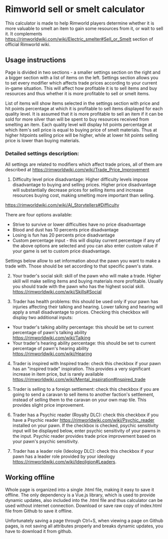 # Rimworld sell or smelt calculator
 
This calculator is made to help Rimworld players determine whether it is more valuable to smelt an item to gain some resources from it, or wait to sell it.
It complements https://rimworldwiki.com/wiki/Electric_smelter#Sell_or_Smelt section of official Rimworld wiki.
 
## Usage instructions
 
Page is divided in two sections - a smaller settings section on the right and a bigger section with a list of items on the left.
Settings section allows you to set every modifier which affects trade prices according to your current in-game situation. This will affect how profitable it is to sell items and buy resources and thus whether it is more profitable to sell or smelt items.
 
List of items will show items selected in the settings section with price and hit points percentage at which it is profitable to sell items displayed for each quality level. It is assumed that it is more profitable to sell an item if it can be sold for more silver than will be spent to buy resources received from smelting an item. Each quality level will display hit points percentage at which item's sell price is equal to buying price of smelt materials. Thus at higher hitpoints selling price will be higher, while at lower hit points selling price is lower than buying materials.
 
### Detailed settings description:
 
All settings are related to modifiers which affect trade prices, all of them are described at https://rimworldwiki.com/wiki/Trade_Price_Improvement
 
1. Difficulty level price disadvantage: Higher difficulty levels impose disadvantage to buying and selling prices. Higher price disadvantage will substantially decrease prices for selling items and increase resources buying cost, making smelting more important than selling.
 
https://rimworldwiki.com/wiki/AI_Storytellers#Difficulty
 
There are four options available:
- Strive to survive or lower difficulties have no price disadvantage
- Blood and dust has 10 percents price disadvantage
- Losing is fun has 20 percents price disadvantage
- Custom percentage input - this will display current percentage if any of the above options are selected and you can also enter custom value if your game is set to custom price disadvantage.
 
Settings below allow to set information about the pawn you want to make a trade with. Those should be set according to that specific pawn's state.
 
2. Your trader's social skill: skill of the pawn who will make a trade. Higher skill will make selling items and buying materials more profitable. Usually you should trade with the pawn who has the highest social skill. https://rimworldwiki.com/wiki/Skills#Social

3. Trader has health problems: this should be used only if your pawn has injuries affecting their talking and hearing. Lower talking and hearing will apply a small disadvantage to prices. Checking this checkbox will display two additional inputs:
- Your trader's talking ability percentage: this should be set to current percentage of pawn's talking ability https://rimworldwiki.com/wiki/Talking
- Your trader's hearing ability percentage: this should be set to current percentage of pawn's hearing ability https://rimworldwiki.com/wiki/Hearing

4. Trader is inspired with Inspired trade: check this checkbox if your pawn has an "inspired trade" inspiration. This provides a very significant increase in item price, but is rarely available https://rimworldwiki.com/wiki/Mental_inspiration#Inspired_trade

5. Trader is selling to a foreign settlement: check this checkbox if you are going to send a caravan to sell items to another faction's settlement, instead of selling them to the caravan on your own map tile. This provides slight price improvement.

6. Trader has a Psychic reader (Royalty DLC): check this checkbox if you have a Psychic reader https://rimworldwiki.com/wiki/Psychic_reader installed on your pawn. If the checkbox is checked, psychic sensitivity input will be displayed below, enter psychic sensitivity of your pawns in the input. Psychic reader provides trade price improvement based on your pawn's psychic sensitivity.

7. Trader has a leader role (Ideology DLC): check this checkbox if your pawn has a leader role provided by your ideology https://rimworldwiki.com/wiki/Ideoligion#Leaders.
 
## Working offline
 
Whole page is organized into a single .html file, making it easy to save it offline. The only dependency is a Vue.js library, which is used to provide dynamic updates, also included into the .html file and thus calculator can be used without internet connection. Download or save raw copy of index.html file from Github to save it offline.
 
Unfortunately saving a page through Ctrl+S, when viewing a page on Github pages, is not saving all attributes properly and breaks dynamic updates, you have to download it from github.